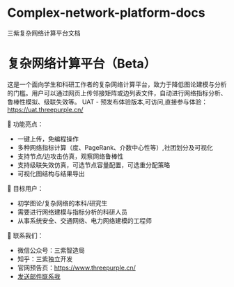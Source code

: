 # Complex-network-platform-docs
三紫复杂网络计算平台文档

# 复杂网络计算平台（Beta）

这是一个面向学生和科研工作者的复杂网络计算平台，致力于降低图论建模与分析的门槛。用户可以通过网页上传邻接矩阵或边列表文件，自动进行网络指标分析、鲁棒性模拟、级联失效等。
UAT - 预发布体验版本,可访问,直接参与体验：https://uat.threepurple.cn/

🚀 功能亮点：
- 一键上传，免编程操作
- 多种网络指标计算（度、PageRank、介数中心性等）,社团划分及可视化
- 支持节点/边攻击仿真，观察网络鲁棒性
- 支持级联失效仿真，可选节点容量配置，可选重分配策略
- 可视化图结构与结果导出

🎯 目标用户：
- 初学图论/复杂网络的本科/研究生
- 需要进行网络建模与指标分析的科研人员
- 从事系统安全、交通网络、电力网络建模的工程师

📮 联系我们：
- 微信公众号：三紫智造局
- 知乎：三紫独立开发
- 官网预告页：https://www.threepurple.cn/
- [发送邮件联系我](mailto:purplethree6@gmail.com?subject=合作咨询&body=你好，我想了解你的平台服务。)
